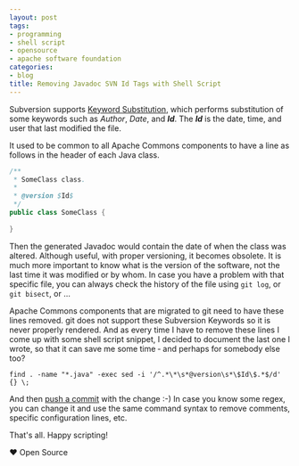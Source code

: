 ```yaml
---
layout: post
tags:
- programming
- shell script
- opensource
- apache software foundation
categories:
- blog
title: Removing Javadoc SVN Id Tags with Shell Script
---
```


Subversion supports [Keyword Substitution](http://svnbook.red-bean.com/en/1.4/svn.advanced.props.special.keywords.html), which performs substitution of some keywords such as _Author_, _Date_, and **_Id_**. The **_Id_** is the date, time, and user that last modified the file.

It used to be common to all Apache Commons components to have a line as follows in the header of each Java class.

```java
/**
 * SomeClass class.
 *
 * @version $Id$
 */
public class SomeClass {
    
}
```

Then the generated Javadoc would contain the date of when the class was altered. Although useful, with proper versioning, it becomes obsolete. It is much more important to know what is the version of the software, not the last time it was modified or by whom. In case you have a problem with that specific file, you can always check the history of the file using `git log`, or `git bisect`, or &hellip;

Apache Commons components that are migrated to git need to have these lines removed. git does not support these Subversion Keywords so it is never properly rendered. And as every time I have to remove these lines I come up with some shell script snippet, I decided to document the last one I wrote, so that it can save me some time &dash; and perhaps for somebody else too?

```shell
find . -name "*.java" -exec sed -i '/^.*\*\s*@version\s*\$Id\$.*$/d' {} \;
```

And then [push a commit](https://github.com/apache/commons-collections/commit/29d2e93966e7fb99a888a58ab43480e485dcdfc6) with the change :-) In case you know some regex, you can change it and use the same command syntax to remove comments, specific configuration lines, etc.

That's all. Happy scripting!

&hearts; Open Source
